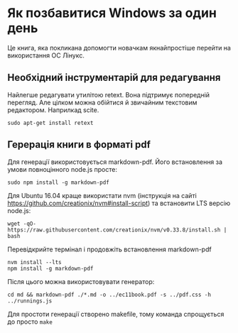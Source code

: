 Як позбавитися Windows за один день
===================================

Це книга, яка покликана допомогти новачкам якнайпростіше перейти на використання ОС Лінукс.

Необхідний інструментарій для редагування
-----------------------------------------

Найлегше редагувати утилітою retext. Вона підтримує попередній перегляд. Але цілком можна обійтися й звичайним текстовим редактором. Наприлкад scite.

    sudo apt-get install retext

Герерація книги в форматі pdf
-----------------------------

Для генерації використовується markdown-pdf. Його встановлення за умови повноцінного node.js просте:

    sudo npm install -g markdown-pdf

Для Ubuntu 16.04 краще використати nvm (інструкція на сайті https://github.com/creationix/nvm#install-script) та встановити LTS версію node.js:

    wget -qO- https://raw.githubusercontent.com/creationix/nvm/v0.33.8/install.sh | bash

Перевідкрийте термінал і продовжіть встановлення markdown-pdf

    nvm install --lts
    npm install -g markdown-pdf

Після цього можна використовувати генератор:

    cd md && markdown-pdf ./*.md -o ../ec11book.pdf -s ../pdf.css -h ../runnings.js

Для простоти генерації створено makefile, тому команда спрощується до просто `make`

